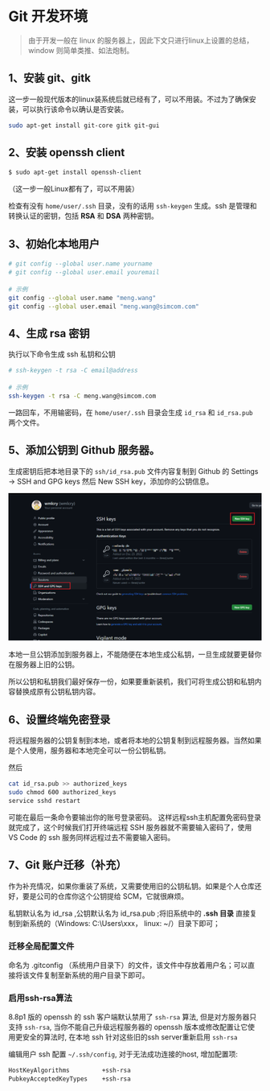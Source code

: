 # Git 开发环境

> 由于开发一般在 linux 的服务器上，因此下文只进行linux上设置的总结，window 则简单类推、如法炮制。

## 1、安装 git、gitk

这一步一般现代版本的linux装系统后就已经有了，可以不用装。不过为了确保安装，可以执行该命令以确认是否安装。

``` bash
sudo apt-get install git-core gitk git-gui
```



## 2、安装 openssh client

``` bash
$ sudo apt-get install openssh-client
```

（这一步一般Linux都有了，可以不用装）

检查有没有 `home/user/.ssh` 目录，没有的话用 `ssh-keygen` 生成。ssh 是管理和转换认证的密钥，包括 **RSA** 和 **DSA** 两种密钥。



## 3、初始化本地用户

``` bash
# git config --global user.name yourname
# git config --global user.email youremail

# 示例
git config --global user.name "meng.wang"
git config --global user.email "meng.wang@simcom.com"
```



## 4、生成 rsa 密钥

执行以下命令生成 ssh 私钥和公钥 

``` bash
# ssh-keygen -t rsa -C email@address

# 示例
ssh-keygen -t rsa -C meng.wang@simcom.com
```

一路回车，不用输密码，在 `home/user/.ssh` 目录会生成 `id_rsa` 和 `id_rsa.pub` 两个文件。



## 5、添加公钥到 Github 服务器。

生成密钥后把本地目录下的 `ssh/id_rsa.pub` 文件内容复制到 Github 的 Settings -> SSH and GPG keys 然后 New SSH key，添加你的公钥信息。 

![image-20230802111330759](../imgs/image-20230802111330759.png)

本地一旦公钥添加到服务器上，不能随便在本地生成公私钥，一旦生成就要更替你在服务器上旧的公钥。

所以公钥和私钥我们最好保存一份，如果要重新装机，我们可将生成公钥和私钥内容替换成原有公钥私钥内容。



## 6、设置终端免密登录

将远程服务器的公钥复制到本地，或者将本地的公钥复制到远程服务器。当然如果是个人使用，服务器和本地完全可以一份公钥私钥。

然后

```bash
cat id_rsa.pub >> authorized_keys
sudo chmod 600 authorized_keys
service sshd restart
```

可能在最后一条命令要输出你的账号登录密码。
这样远程ssh主机配置免密码登录就完成了，这个时候我们打开终端远程 SSH 服务器就不需要输入密码了，使用 VS Code 的 ssh 服务同样远程过去不需要输入密码。



## 7、Git 账户迁移（补充）

作为补充情况，如果你重装了系统，又需要使用旧的公钥私钥。如果是个人仓库还好，要是公司的仓库你这个公钥提给 SCM，它就很麻烦。

私钥默认名为 id_rsa ,公钥默认名为 id_rsa.pub ;将旧系统中的 **.ssh 目录** 直接复制到新系统的（Windows: C:\Users\xxx， linux: ~/）目录下即可；

### 迁移全局配置文件

命名为 .gitconfig （系统用户目录下）的文件，该文件中存放着用户名；可以直接将该文件复制至新系统的用户目录下即可。

### 启用ssh-rsa算法

8.8p1 版的 openssh 的 ssh 客户端默认禁用了 `ssh-rsa` 算法, 但是对方服务器只支持 `ssh-rsa`, 当你不能自己升级远程服务器的 openssh 版本或修改配置让它使用更安全的算法时, 在本地 ssh 针对这些旧的ssh server重新启用 `ssh-rsa`

编辑用户 ssh 配置 `~/.ssh/config`, 对于无法成功连接的host, 增加配置项:

``` bash
HostKeyAlgorithms         +ssh-rsa
PubkeyAcceptedKeyTypes    +ssh-rsa
```

